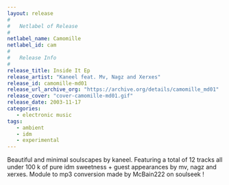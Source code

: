 ```yaml
---
layout: release
#
#   Netlabel of Release
#
netlabel_name: Camomille
netlabel_id: cam
#
#   Release Info
#
release_title: Inside It Ep
release_artist: "Kaneel feat. Mv, Nagz and Xerxes"
release_id: camomille-md01
release_url_archive_org: "https://archive.org/details/camomille_md01"
release_cover: "cover-camomille-md01.gif"
release_date: 2003-11-17
categories:
   - electronic music
tags:
   - ambient
   - idm
   - experimental
---
```

Beautiful and minimal soulscapes by kaneel. Featuring a total of 12 tracks all under 100 k of pure idm sweetness + guest appearances by mv, nagz and xerxes. Module to mp3 conversion made by McBain222 on soulseek !
